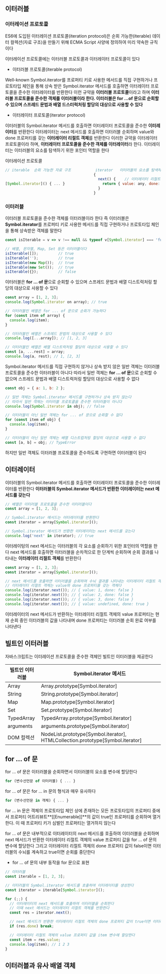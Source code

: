 ## 이터러블


### 이터레이션 프로토콜

ES6에 도입된 이터레이션 프로토콜(iteration protocol)은 순회 가능한(iterable) 데이터 컬렉션(자료 구조)을 만들기 위해 ECMA Script 사양에 정의하여 미리 약속한 규칙이다

이터레이션 프로토콜에는 이터러블 프로토콜과 이터레이터 프로토콜이 있다


- 이터러블 프로토콜(iterable protocol)

Well-known Symbol.iterator를 프로퍼티 키로 사용한 메서드를 직접 구현하거나 프로토타입 체인을 통해 상속 받은 Symbol.iterator 메서드를 호출하면
이터레이터 프로토콜을 준수한 이터레이터를 반환한다
이런 규약을 **이터러블 프로토콜**이라고 하며 **이터러블 프로토콜을 준수한 객체를 이터러블이라 한다. 이터러블은 for ...of 문으로 순회할 수 있으며 스프레드 문법과 배열 드스터럭처링 할당의 대상으로 사용할 수 있다**

- 이터레이터 프로토콜(iterator protocol)

이터러블의 Symbol.iterator 메서드를 호출하면 이터레이터 프로토콜을 준수한 **이터레이터**를 반환한다
이터레이터는 next 메서드를 호출하면 이터러블 순회하며 value와 done 프로퍼티를 갖는 **이터레이터 리절트 객체**를 반환한다
이러한 규약을 이터레이터 프로토콜이라 하며, **이터레이터 프로토콜을 준수한 객체를 이터레이터**라 한다.
이터레이터는 이터러블의 요소를 탐색하기 위한 포인터 역할을 한다

이터레이션 프로토콜
```js
// iterable  순회 가능한 자료 구조           iterator   이터러블의 요소를 탐색하기 위한 포인터
                                        {
                                          next() {    // 이터레이터 리절트 객체
[Symbol.iterator]() { ... }                 return { value: any, done: boolean };
                                          }
                                        }
```


### 이터러블

이터러블 프로토콜을 준수한 객체를 이터러블이라 한다
즉 이터러블은 **Symbol.iterator**를 프로퍼티 키로 사용한 메서드를 직접 구현하거나 프로토타입 체인을 통해 상속받은 객체를 말한다
```js
const isIterable = v => v !== null && typeof v[Symbol.iterator] === 'function';

// 배열, 문자열, Map, Set 등은 이터러블이다
isIterable([]);         // true
isIterable('');         // true
isIterable(new Map());  // true
isIterable(new Set());  // true
isIterable({});         // false
```

이터러블은 **for ... of 문**으로 순회할 수 있으며 스프레드 문법과 배열 디스트럭처링 할당의 대상으로 사용할 수 있다
```js
const array = [1, 2, 3];
console.log(Symbol.iterator on array); // true

// 이터러블인 배열은 for ... of 문으로 순회가 가능하다
for (const item of array) {
  console.log(item);
}

// 이터러블인 배열은 스프레드 문법의 대상으로 사용할 수 있다
console.log([...array]); // [1, 2, 3]

// 이터러블인 배열은 배열 디스트럭처링 할당의 대상으로 사용할 수 있다
const [a, ...rest] = array;
console.log(a, rest); // 1, [2, 3]
```

Symbol.iterator 메서드를 직접 구현하지 않거나 상속 받지 않은 일반 객체는 이터러블 프로토콜을 준수한 이터러블이 아니다
따라서 일반 객체는 **for ... of 문**으로 순회할 수 없으며 스프레드 문법과 배열 디스트럭처링 할당의 대상으로 사용할 수 없다
```js
const obj = { a: 1, b: 2 };

// 일반 객체는 Symbol.iterator 메서드를 구현하거나 상속 받지 않는다
// 따라서 일반 객체는 이터러블 프로토콜을 준수한 이터러블이 아니다
console.log(Symbol.iterator in obj); // false

// 이터러블이 아닌 일반 객체는 for ... of 문으로 순회할 수 없다
for (const item of obj) {
  console.log(item);
}

// 이터러블이 아닌 일반 객체는 배열 디스트럽처링 할당의 대상으로 사용할 수 없다
const [a, b] = obj; // TypeError
```

하지만 일반 객체도 이터러블 프로토콜을 준수하도록 구현하면 이터러블이 된다


## 이터레이터

이터러블의 Symbol.iterator 메서드를 호출하면 이터레이터 프로토콜을 준수한 이터레이터를 반환한다
**이터러블의 Symbol.iterator 메서드가 반환한 이터레이터는 next 메서드를 갖는다**
```js
// 배열은 이터러블 프로토콜을 준수한 이터러블이다
const array = [1, 2, 3];

// Symbol.iterator 메서드는 어터레이터를 반환한다
const iterator = array[Symbol.iterator]();

// Symbol.iterator 메서드가 반환한 이터레이터는 next 메서드를 갖는다
console.log('next' in iterator); // true
```

이터레이텅의 next 메서드는 이터러블의 각 요소를 순회하기 위한 포인터의 역할을 한다
next 메서드를 호출하면 이터러블을 순차적으로 한 단계씩 순회하며 순회 결과를 나타내는 **이터레이터 리절트 객체**를 반환한다

```js
const array = [1, 2, 3];
const iterator = array[Symbol.iterator]();

// next 메서드를 호출하면 이터러블을 순회하며 수뇌 결과를 나타내는 이터레이터 리절트 객체를 반환한다
// 이터레이터 리절트 객체는 value와 done 프로퍼티를 갖는 객체다
console.log(iterator.next()); // { value: 1, done: false }
console.log(iterator.next()); // { value: 2, done: false }
console.log(iterator.next()); // { value: 3, done: false }
console.log(iterator.next()); // { value: undefined, done: true }
```

이터레이터의 next 메서드가 반환하는 이터레이터 리절트 객체의 value 프로퍼티는 현재 순회 중인 이터러블의 값을 나타내며
done 프로퍼티는 이터러블 순회 완료 여부를 나타낸다


## 빌트인 이터러블

자바스크립트는 이터레이션 프로토콜을 준수한 객체인 빌트인 이터러블을 제공한다

|빌트인 이터러블|Symbol.iterator 메서드|
|------|----------|
|Array|Array.prototype[Symbol.iterator]|
|String|String.prototype[Symbol.iterator]|
|Map|Map.prototype[Symbol.iterator]|
|Set|Set.prototype[Symbol.iterator]|
|TypedArray|TypedArray.prototype[Symbol.iterator]|
|arguments|arguments.prototype[Symbol.iterator]|
|DOM 컬렉션|NodeList.prototype[Symbol.iterator], HTMLCollection.prototype[Symbol.iterator]|


## for ... of 문

for ... of 문은 이터러블을 순회하면서 이터러블의 요소를 변수에 할당한다
```js
for (변수선언문 of 이터러블) { ... }
```

for ... of 문은 for ... in 문의 형식과 매우 유사하다
```js
for (변수선언문 in 객체) { ... }
```

for ... in 문은 객체의 프로토타입 체인 상에 존재하는 모든 프로토타입의 프로퍼티 중에서 프로퍼티 어트리뷰트**[[Enumerable]]**의 값이
true인 프로퍼티를 순회하며 열거한다. 이 때 프로퍼티 키가 심벌인 프로퍼티는 열거하지 않는다

for ... of 문은 내부적으로 이터레이터의 next 메서드를 호출하여 이터러블을 순회하며 
next 메서드가 반환한 이터레이터 리절트 객체의 value 프로퍼티 값을 for ... of 문의 변수에 할당한다
그리고 이터레이터 리절트 객체의 done 프로퍼티 값이 false이면 이터러블의 수뇌를 계속하고 true이면 순회를 중단한다

- for ... of 문의 내부 동작을 for 문으로 표현
```js
// 이터러블
const iterable = [1, 2, 3];

// 이터러블의 Symbol.iterator 메서드를 호출하여 이터레이터를 생성한다
const iterator = iterable[Symbol.iterator]();

for (;;) {
  // 이터레이터의 next 메서드를 호출하여 이터러블을 순회한다
  // 이때 next 메서드는 이터레이터 리절트 객체를 반환한다
  const res = iterator.next();

  // next 메서드가 반환한 이터레이터 리절트 객체의 done 프로퍼티 값이 true이면 이터러블의 순회를 종료한다
  if (res.done) break;

  // 이터레이터 리절트 객체의 value 프로퍼티 값을 item 변수에 할당한다
  const item = res.value;
  console.log(item); // 1 2 3
}

```


## 이터러블과 유사 배열 객체